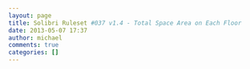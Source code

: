 ```yaml
---
layout: page
title: Solibri Ruleset #037 v1.4 - Total Space Area on Each Floor
date: 2013-05-07 17:37
author: michael
comments: true
categories: []
---
```


